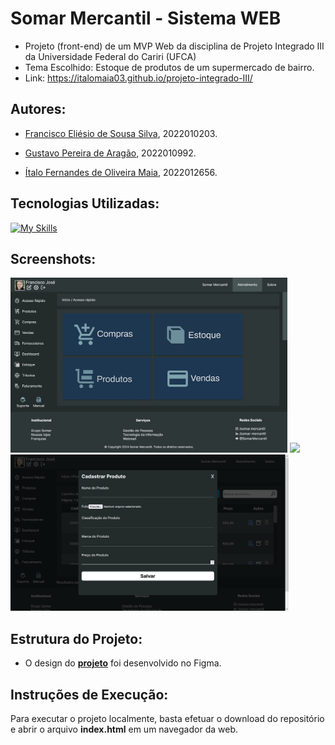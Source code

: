 # Somar Mercantil - Sistema WEB

* Projeto (front-end) de um MVP Web da disciplina de Projeto Integrado III da Universidade Federal do Cariri (UFCA)
* Tema Escolhido: Estoque de produtos de um supermercado de bairro.
* Link: https://italomaia03.github.io/projeto-integrado-III/

## Autores:

* [Francisco Eliésio de Sousa Silva](https://github.com/fcoeliesio), 2022010203.

* [Gustavo Pereira de Aragão](https://github.com/McGusT99), 2022010992.

* [Ítalo Fernandes de Oliveira Maia](https://github.com/italomaia03), 2022012656.

## Tecnologias Utilizadas:
[![My Skills](https://skillicons.dev/icons?i=html,css,js)]()

## Screenshots:

<img src="./assets/screenshots/Página_acesso-rápido.png" height="280px"/>  <img src="./assets/screenshots/Página_produtos.png" height="280px"/>
<img src="./assets/screenshots/Cadastro_produtos.png" height="250px"/>

## Estrutura do Projeto:

* O design do __[projeto](https://www.figma.com/file/8G1OjzN2wYm2Eu7faB3p7y/controle_de_estoque?type=design&node-id=0%3A1&mode=design&t=3fFgEXMAYoyz1Xet-1)__ foi desenvolvido no Figma.

## Instruções de Execução:

Para executar o projeto localmente, basta efetuar o download do repositório e abrir o arquivo __index.html__ em um navegador da web.